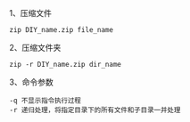 1、压缩文件

```shell
zip DIY_name.zip file_name
```

2、压缩文件夹

```shell
zip -r DIY_name.zip dir_name
```

3、命令参数

```shell
-q 不显示指令执行过程
-r 递归处理，将指定目录下的所有文件和子目录一并处理
```

